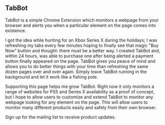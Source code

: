 ## TabBot

TabBot is a simple Chrome Extension which monitors a webpage from your browser and alerts you when a particular element on the page comes into existence.

I got the idea while hunting for an Xbox Series X during the holidays; I was refreshing my tabs every few minutes hoping to finally see that magic "Buy Now" button and thought: there must be a better way. I created TabBot and, within 24 hours, was able to purchase one after being alerted a payment button finally appeared on the page. TabBot gives you peace of mind and allows you to do better things with your time than refreshing the same dozen pages over and over again. Simply leave TabBot running in the background and let it work like a fishing pole.

Supporting this page helps me grow TabBot. Right now it only monitors a range of websites for PS5 and Series X availability as a proof of concept, but I hope to allow users to customize and extend TabBot to monitor any webpage looking for any element on the page. This will allow users to monitor many different products easily and safely from their own browser.

Sign up for the mailing list to receive product updates.
